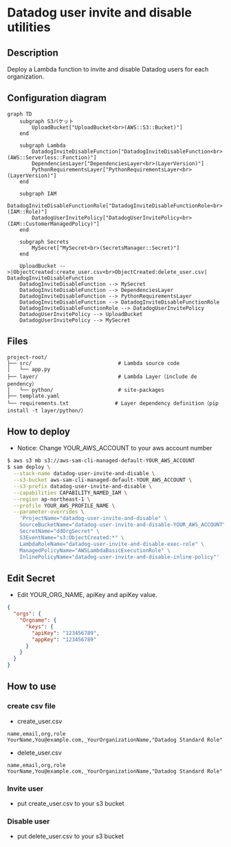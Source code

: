 # Datadog user invite and disable utilities

## Description

Deploy a Lambda function to invite and disable Datadog users for each organization.

## Configuration diagram

```mermaid
graph TD
    subgraph S3バケット
        UploadBucket["UploadBucket<br>(AWS::S3::Bucket)"]
    end

    subgraph Lambda
        DatadogInviteDisableFunction["DatadogInviteDisableFunction<br>(AWS::Serverless::Function)"]
        DependenciesLayer["DependenciesLayer<br>(LayerVersion)"]
        PythonRequirementsLayer["PythonRequirementsLayer<br>(LayerVersion)"]
    end

    subgraph IAM
        DatadogInviteDisableFunctionRole["DatadogInviteDisableFunctionRole<br>(IAM::Role)"]
        DatadogUserInvitePolicy["DatadogUserInvitePolicy<br>(IAM::CustomerManagedPolicy)"]
    end

    subgraph Secrets
        MySecret["MySecret<br>(SecretsManager::Secret)"]
    end

    UploadBucket -->|ObjectCreated:create_user.csv<br>ObjectCreated:delete_user.csv| DatadogInviteDisableFunction
    DatadogInviteDisableFunction --> MySecret
    DatadogInviteDisableFunction --> DependenciesLayer
    DatadogInviteDisableFunction --> PythonRequirementsLayer
    DatadogInviteDisableFunction --> DatadogInviteDisableFunctionRole
    DatadogInviteDisableFunctionRole --> DatadogUserInvitePolicy
    DatadogUserInvitePolicy --> UploadBucket
    DatadogUserInvitePolicy --> MySecret

```

## Files

```text
project-root/
├── src/                            # Lambda source code
│   └── app.py
├── layer/                          # Lambda Layer（include de pendency）
│   └── python/                     # site-packages
├── template.yaml                  
└── requirements.txt               # Layer dependency definition（pip install -t layer/python/）
```

## How to deploy

- Notice: Change YOUR_AWS_ACCOUNT to your aws account number

```bash
$ aws s3 mb s3://aws-sam-cli-managed-default-YOUR_AWS_ACCOUNT
$ sam deploy \
  --stack-name datadog-user-invite-and-disable \
  --s3-bucket aws-sam-cli-managed-default-YOUR_AWS_ACCOUNT \
  --s3-prefix datadog-user-invite-and-disable \
  --capabilities CAPABILITY_NAMED_IAM \
  --region ap-northeast-1 \
  --profile YOUR_AWS_PROFILE_NAME \
  --parameter-overrides \
    'ProjectName="datadog-user-invite-and-disable" \
    SourceBucketName="datadog-user-invite-and-disable-YOUR_AWS_ACCOUNT" \
    SecretName="ddOrgSecret" \
    S3EventName="s3:ObjectCreated:*" \
    LambdaRoleName="datadog-user-invite-and-disable-exec-role" \
    ManagedPolicyName="AWSLambdaBasicExecutionRole" \
    InlinePolicyName="datadog-user-invite-and-disable-inline-policy"'
```

## Edit Secret

- Edit YOUR_ORG_NAME, apiKey and apiKey value.

```json
{
  "orgs": {
    "Orgname": {
      "keys": {
        "apiKey": "123456789",
        "appKey": "123456789"
      }
    }
  }
}

```

## How to use

### create csv file

- create_user.csv

```csv
name,email,org,role
YourName,You@example.com,_YourOrganizationName,"Datadog Standard Role"
```

- delete_user.csv

```csv
name,email,org,role
YourName,You@example.com,_YourOrganizationName,"Datadog Standard Role"
```

### Invite user

- put create_user.csv to your s3 bucket

### Disable user

- put delete_user.csv to your s3 bucket

